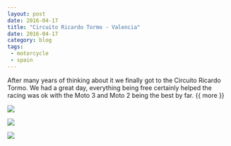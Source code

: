 ```yaml
---
layout: post
date: 2016-04-17
title: "Circuito Ricardo Tormo - Valencia"
date: 2016-04-17
category: blog
tags:
 - motorcycle
 - spain
---
```


<!--start excerpt-->

After many years of thinking about it we finally got to the Circuito Ricardo Tormo.
We had a great day, everything being free certainly helped the racing was ok with the Moto 3 and Moto 2 being the best by far.
{{ more }}

![](/images/2016/2016-04-17-circuito-ricardo-tormo-valencia-1.jpg)

![](/images/2016/2016-04-17-circuito-ricardo-tormo-valencia-2.jpg)

![](/images/2016/2016-04-17-circuito-ricardo-tormo-valencia-3.jpg)
